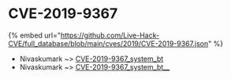 # CVE-2019-9367
{% embed url="https://github.com/Live-Hack-CVE/full_database/blob/main/cves/2019/CVE-2019-9367.json" %}

* Nivaskumark ~> [CVE-2019-9367_system_bt](https://www.alice-snow.ru/2019/database/cve-2019-9367/cve-2019-9367_system_bt-nivaskumark)
* Nivaskumark ~> [CVE-2019-9367_system_bt__](https://www.alice-snow.ru/2019/database/cve-2019-9367/cve-2019-9367_system_bt__-nivaskumark)